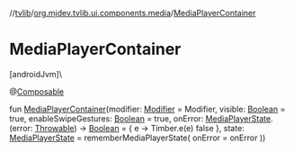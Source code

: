 //[tvlib](../../index.md)/[org.mjdev.tvlib.ui.components.media](index.md)/[MediaPlayerContainer](-media-player-container.md)

# MediaPlayerContainer

[androidJvm]\

@[Composable](https://developer.android.com/reference/kotlin/androidx/compose/runtime/Composable.html)

fun [MediaPlayerContainer](-media-player-container.md)(modifier: [Modifier](https://developer.android.com/reference/kotlin/androidx/compose/ui/Modifier.html) = Modifier, visible: [Boolean](https://kotlinlang.org/api/latest/jvm/stdlib/kotlin/-boolean/index.html) = true, enableSwipeGestures: [Boolean](https://kotlinlang.org/api/latest/jvm/stdlib/kotlin/-boolean/index.html) = true, onError: [MediaPlayerState](-media-player-state/index.md).(error: [Throwable](https://kotlinlang.org/api/latest/jvm/stdlib/kotlin/-throwable/index.html)) -&gt; [Boolean](https://kotlinlang.org/api/latest/jvm/stdlib/kotlin/-boolean/index.html) = { e -&gt;
        Timber.e(e)
        false
    }, state: [MediaPlayerState](-media-player-state/index.md) = rememberMediaPlayerState(
        onError = onError
    ))
